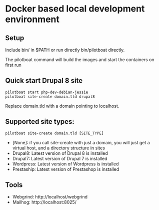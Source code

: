 # Docker based local development environment

## Setup

Include bin/ in $PATH or run directly bin/pilotboat directly.

The pilotboat command will build the images and start the containers on first run

## Quick start Drupal 8 site

    pilotboat start php-dev-debian-jessie
    pilotboat site-create domain.tld drupal8

Replace domain.tld with a domain pointing to localhost.

## Supported site types:

    pilotboat site-create domain.tld [SITE_TYPE]

* [None]: if you call site-create with just a domain, you will just get a virtual host, and a directory structure in sites
* Drupal8: Latest version of Drupal 8 is installed
* Drupal7: Latest version of Drupal 7 is installed
* Wordpress: Latest version of Wordpress is installed
* Prestaship: Latest version of Prestashop is installed

## Tools

* Webgrind: http://localhost/webgrind
* Mailhog: http://localhost:8025/
